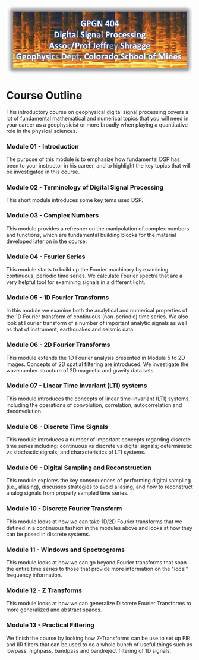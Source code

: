 <img align="center" width="800" src="Fig/TITLE.png">


# Course Outline

This introductory course on geophysical digital signal processing covers a lot of fundamental mathematical and numerical topics that you will need in your career as a geophysicist or more broadly when playing a quantitative role in the physical sciences.

### Module 01 - Introduction 

The purpose of this module is to emphasize how fundamental DSP has been to your instructor in his career, and to highlight the key topics that will be investigated in this course.

### Module 02 - Terminology of Digital Signal Processing

This short module introduces some key tems used DSP.

### Module 03 - Complex Numbers

This module provides a refresher on the manipulation of complex numbers and functions, which are fundamental building blocks for the material developed later on in the course.

### Module 04 - Fourier Series

This module starts to build up the Fourier machinary by examining continuous, periodic time series.  We calculate Fourier spectra that are a very helpful tool for examining signals in a different light.

### Module 05 - 1D Fourier Transforms

In this module we examine both the analytical and numerical properties of the 1D Fourier transform of continuous (non-periodic) time series. We also look at Fourier transform of a number of important analytic signals as well as that of instrument, earthquakes and seismic data.

### Module 06 - 2D Fourier Transforms

This module extends the 1D Fourier analysis presented in Module 5 to 2D images. Concepts of 2D spatial filtering are introduced. We investigate the wavenumber structure of 2D magnetic and gravity data sets.

### Module 07 - Linear Time Invariant (LTI) systems

This module introduces the concepts of linear time-invariant (LTI) systems, including the operations of convolution, correlation, autocorrelation and deconvolution.

### Module 08 - Discrete Time Signals

This module introduces a number of important concepts regarding discrete time series including: continuous vs discrete vs digital signals; deterministic vs stochastic signals; and characteristics of LTI systems.

### Module 09 - Digital Sampling and Reconstruction

This module explores the key consequences of performing digital sampling (i.e., aliasing), discusses strategies to avoid aliasing, and how to reconstruct analog signals from properly sampled time series.

### Module 10 - Discrete Fourier Transform

This module looks at how we can take 1D/2D Fourier transforms that we defined in a continuous fashion in the modules above and looks at how they can be posed in discrete systems.

### Module 11 - Windows and Spectrograms

This module looks at how we can go beyond Fourier transforms that span the entire time series to those that provide more information on the "local" frequency information.

### Module 12 - Z Transforms

This module looks at how we can generalize Discrete Fourier Transforms to more generalized and abstract spaces.

### Module 13 - Practical Filtering

We finish the course by looking how Z-Transforms can be use to set up FIR and IIR filters that can be used to do a whole bunch of useful things such as lowpass, highpass, bandpass and bandreject filtering of 1D signals.
